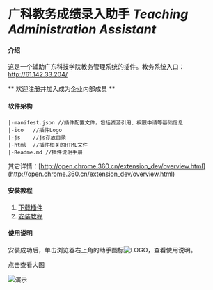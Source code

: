 # 广科教务成绩录入助手  _Teaching Administration Assistant_ 

#### 介绍
这是一个辅助广东科技学院教务管理系统的插件。教务系统入口： http://61.142.33.204/

** 欢迎注册并加入成为企业内部成员 **

#### 软件架构
``` 
|-manifest.json //插件配置文件，包括资源引用、权限申请等基础信息
|-ico   //插件Logo
|-js    //js存放目录
|-html  //插件相关的HTML文件
|-Readme.md //插件说明手册
```
其它详情：[http://open.chrome.360.cn/extension_dev/overview.html](http://open.chrome.360.cn/extension_dev/overview.html)

#### 安装教程

1. [下载插件](https://gitee.com/gdust/TA/attach_files/423204/download) 
2. <a href="https://jingyan.baidu.com/article/3065b3b6cc6cf6ffcef8a444.html" target="_blank">安装教程</a></h3>

#### 使用说明
安装成功后，单击浏览器右上角的助手图标![LOGO](https://gitee.com/gdust/TA/blob/develop/ico/ico.png "ico.png")，查看使用说明。

点击查看大图

![演示](https://images.gitee.com/uploads/images/2019/1229/212905_f04e2d53_1350247.gif "03.gif")
